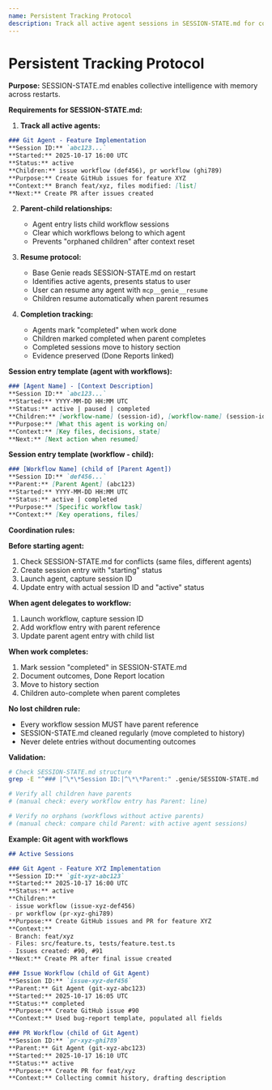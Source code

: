 ```yaml
---
name: Persistent Tracking Protocol
description: Track all active agent sessions in SESSION-STATE.md for continuity
---
```


# Persistent Tracking Protocol

**Purpose:** SESSION-STATE.md enables collective intelligence with memory across restarts.

**Requirements for SESSION-STATE.md:**

1. **Track all active agents:**
```markdown
### Git Agent - Feature Implementation
**Session ID:** `abc123...`
**Started:** 2025-10-17 16:00 UTC
**Status:** active
**Children:** issue workflow (def456), pr workflow (ghi789)
**Purpose:** Create GitHub issues for feature XYZ
**Context:** Branch feat/xyz, files modified: [list]
**Next:** Create PR after issues created
```

2. **Parent-child relationships:**
   - Agent entry lists child workflow sessions
   - Clear which workflows belong to which agent
   - Prevents "orphaned children" after context reset

3. **Resume protocol:**
   - Base Genie reads SESSION-STATE.md on restart
   - Identifies active agents, presents status to user
   - User can resume any agent with `mcp__genie__resume`
   - Children resume automatically when parent resumes

4. **Completion tracking:**
   - Agents mark "completed" when work done
   - Children marked completed when parent completes
   - Completed sessions move to history section
   - Evidence preserved (Done Reports linked)

**Session entry template (agent with workflows):**
```markdown
### [Agent Name] - [Context Description]
**Session ID:** `abc123...`
**Started:** YYYY-MM-DD HH:MM UTC
**Status:** active | paused | completed
**Children:** [workflow-name] (session-id), [workflow-name] (session-id)
**Purpose:** [What this agent is working on]
**Context:** [Key files, decisions, state]
**Next:** [Next action when resumed]
```

**Session entry template (workflow - child):**
```markdown
### [Workflow Name] (child of [Parent Agent])
**Session ID:** `def456...`
**Parent:** [Parent Agent] (abc123)
**Started:** YYYY-MM-DD HH:MM UTC
**Status:** active | completed
**Purpose:** [Specific workflow task]
**Context:** [Key operations, files]
```

**Coordination rules:**

**Before starting agent:**
1. Check SESSION-STATE.md for conflicts (same files, different agents)
2. Create session entry with "starting" status
3. Launch agent, capture session ID
4. Update entry with actual session ID and "active" status

**When agent delegates to workflow:**
1. Launch workflow, capture session ID
2. Add workflow entry with parent reference
3. Update parent agent entry with child list

**When work completes:**
1. Mark session "completed" in SESSION-STATE.md
2. Document outcomes, Done Report location
3. Move to history section
4. Children auto-complete when parent completes

**No lost children rule:**
- Every workflow session MUST have parent reference
- SESSION-STATE.md cleaned regularly (move completed to history)
- Never delete entries without documenting outcomes

**Validation:**
```bash
# Check SESSION-STATE.md structure
grep -E "^### |^\*\*Session ID:|^\*\*Parent:" .genie/SESSION-STATE.md

# Verify all children have parents
# (manual check: every workflow entry has Parent: line)

# Verify no orphans (workflows without active parents)
# (manual check: compare child Parent: with active agent sessions)
```

**Example: Git agent with workflows**
```markdown
## Active Sessions

### Git Agent - Feature XYZ Implementation
**Session ID:** `git-xyz-abc123`
**Started:** 2025-10-17 16:00 UTC
**Status:** active
**Children:**
- issue workflow (issue-xyz-def456)
- pr workflow (pr-xyz-ghi789)
**Purpose:** Create GitHub issues and PR for feature XYZ
**Context:**
- Branch: feat/xyz
- Files: src/feature.ts, tests/feature.test.ts
- Issues created: #90, #91
**Next:** Create PR after final issue created

### Issue Workflow (child of Git Agent)
**Session ID:** `issue-xyz-def456`
**Parent:** Git Agent (git-xyz-abc123)
**Started:** 2025-10-17 16:05 UTC
**Status:** completed
**Purpose:** Create GitHub issue #90
**Context:** Used bug-report template, populated all fields

### PR Workflow (child of Git Agent)
**Session ID:** `pr-xyz-ghi789`
**Parent:** Git Agent (git-xyz-abc123)
**Started:** 2025-10-17 16:10 UTC
**Status:** active
**Purpose:** Create PR for feat/xyz
**Context:** Collecting commit history, drafting description
```
